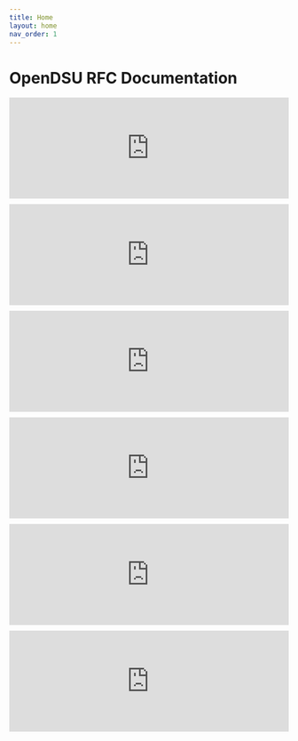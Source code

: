 ```yaml
---
title: Home
layout: home
nav_order: 1
---
```

 # OpenDSU RFC Documentation

<div style="display:flex;flex-direction:row;flex-wrap:wrap;justify-content:space-between;align-content:space-around;gap: 10px 10px;">

<iframe width="677" height="182" src="https://www.youtube.com/embed/n6YiWk8t3W0?si=R8GYpQFhycDL3xJ6" title="YouTube video player" frameborder="0" allow="accelerometer; autoplay; clipboard-write; encrypted-media; gyroscope; picture-in-picture; web-share" allowfullscreen></iframe>

<iframe width="677" height="182" src="https://www.youtube.com/embed/M25uLSmVRl0?si=4bl_aokGPNqFBFcR" title="YouTube video player" frameborder="0" allow="accelerometer; autoplay; clipboard-write; encrypted-media; gyroscope; picture-in-picture; web-share" allowfullscreen></iframe>

<iframe width="677" height="182" src="https://www.youtube.com/embed/tYjIfKK4TOQ?si=GpXncvdI4sPvc8pc" title="YouTube video player" frameborder="0" allow="accelerometer; autoplay; clipboard-write; encrypted-media; gyroscope; picture-in-picture; web-share" allowfullscreen></iframe>

<iframe width="677" height="182" src="https://www.youtube.com/embed/BB7XcK8Ptss?si=FsW2Bw6ua5jfhVHb" title="YouTube video player" frameborder="0" allow="accelerometer; autoplay; clipboard-write; encrypted-media; gyroscope; picture-in-picture; web-share" allowfullscreen></iframe>

<iframe width="677" height="182" src="https://www.youtube.com/embed/HCkeFXyeJxg?si=ZpnXwsa9qghC2OMQ" title="YouTube video player" frameborder="0" allow="accelerometer; autoplay; clipboard-write; encrypted-media; gyroscope; picture-in-picture; web-share" allowfullscreen></iframe>

<iframe width="677" height="182" src="https://www.youtube.com/embed/0A3bGUAajrM?si=3wLGPS6KBAfaJLVF" title="YouTube video player" frameborder="0" allow="accelerometer; autoplay; clipboard-write; encrypted-media; gyroscope; picture-in-picture; web-share" allowfullscreen></iframe>
</div>